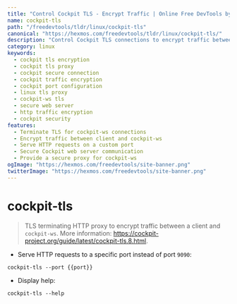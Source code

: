 ```yaml
---
title: "Control Cockpit TLS - Encrypt Traffic | Online Free DevTools by Hexmos"
name: cockpit-tls
path: "/freedevtools/tldr/linux/cockpit-tls"
canonical: "https://hexmos.com/freedevtools/tldr/linux/cockpit-tls/"
description: "Control Cockpit TLS connections to encrypt traffic between client and cockpit-ws. Secure your cockpit server with this free tool, no registration required."
category: linux
keywords:
  - cockpit tls encryption
  - cockpit tls proxy
  - cockpit secure connection
  - cockpit traffic encryption
  - cockpit port configuration
  - linux tls proxy
  - cockpit-ws tls
  - secure web server
  - http traffic encryption
  - cockpit security
features:
  - Terminate TLS for cockpit-ws connections
  - Encrypt traffic between client and cockpit-ws
  - Serve HTTP requests on a custom port
  - Secure Cockpit web server communication
  - Provide a secure proxy for cockpit-ws
ogImage: "https://hexmos.com/freedevtools/site-banner.png"
twitterImage: "https://hexmos.com/freedevtools/site-banner.png"
---
```


# cockpit-tls

> TLS terminating HTTP proxy to encrypt traffic between a client and `cockpit-ws`.
> More information: <https://cockpit-project.org/guide/latest/cockpit-tls.8.html>.

- Serve HTTP requests to a specific port instead of port `9090`:

`cockpit-tls --port {{port}}`

- Display help:

`cockpit-tls --help`
